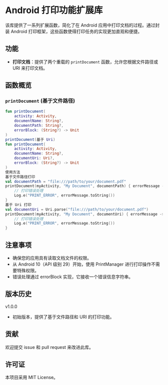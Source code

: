 # Android 打印功能扩展库

该库提供了一系列扩展函数，简化了在 Android 应用中打印文档的过程。通过封装 Android
打印框架，这些函数使得打印任务的实现更加直观和便捷。

## 功能

- **打印文档**：提供了两个重载的 `printDocument` 函数，允许您根据文件路径或 URI 来打印文档。

## 函数概览

### `printDocument` (基于文件路径)

```kotlin
fun printDocument(
    activity: Activity,
    documentName: String?,
    documentPath: String?,
    errorBlock: (String?) -> Unit
)
printDocument(基于 Uri)
fun printDocument(
    activity: Activity,
    documentName: String?,
    documentUri: Uri?,
    errorBlock: (String?) -> Unit
)
使用方法
基于文件路径打印
val documentPath = "file:///path/to/your/document.pdf"
printDocument(myActivity, "My Document", documentPath) { errorMessage ->
    // 打印错误处理
    Log.e("PRINT_ERROR", errorMessage.toString())
}
基于 Uri 打印
val documentUri = Uri.parse("file:///path/to/your/document.pdf")
printDocument(myActivity, "My Document", documentUri) { errorMessage ->
    // 打印错误处理
    Log.e("PRINT_ERROR", errorMessage.toString())
}
```

## 注意事项

- 确保您的应用具有读取文档文件的权限。
- 从 Android 10（API 级别 29）开始，使用 PrintManager 进行打印操作不需要特殊权限。
- 错误处理通过 errorBlock 实现，它接收一个错误信息字符串。

## 版本历史

v1.0.0

- 初始版本，提供了基于文件路径和 URI 的打印功能。

## 贡献

欢迎提交 issue 和 pull request 来改进此库。

## 许可证

本项目采用 MIT License。